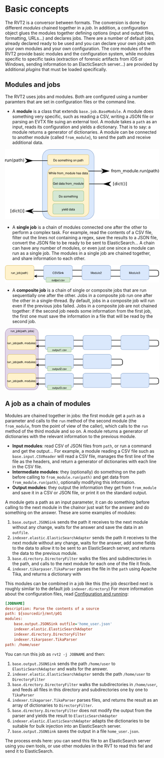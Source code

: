 
# Basic concepts

The RVT2 is a conversor between formats. The conversion is done by different *modules* chained together in a *job*. In addition, a configuration object glues the modules together defining options (input and output files, formatting, URLs...) and declares jobs. There are a number of default jobs already declared ready to be used and you can declare your own jobs with your own modules and your own configuration. The core modules of the RVT2 provide basic modules and the configuration system, while modules specific to specific tasks (extraction of forensic artifacts from iOS or Windows, sending
information to an ElacticSearch server...) are provided by additional *plugins* that must be loaded specifically.

## Modules and jobs

The RVT2 uses jobs and modules. Both are configured using a number paramters that are set in configuration files or the command line.

- A **module** is a class that extends `base.job.BaseModule`. A module does something very specific, such as reading a CSV, writing a JSON file or parsing an EVTX file suing an external tool. A module takes a `path` as an input, reads its configuration and yields a dictionary. That is to say: a module returns a generator of dictionaries. A module can be connected to another module (called `from_module`), to send the path and receive additional data.

![An example of a module](./module.png)

- A **single job** is a chain of modules connected one after the other to perform a complex task. For example, read the contents of a CSV file, filter out the lines not containing a regex, save the results to a JSON file, convert the JSON file to be ready to be sent to ElasticSearch... A chain can have any number of modules, or even just one since a module can run as a single job. The modules in a single job are chained together, and share information to each other.

![An example of a single job](./single_job.png)

- A **composite job** is a chain of single or composite jobs that are run sequentially one after the other. Jobs in a composite job run one after the other in a single-thread. By default, jobs in a composite job will run even if the previous jobs failed. Jobs in a composite job are not chained together: if the second job needs some information from the first job, the first one must save the information in a file that will be read by the second job.

![An example of a composite job](./composite_job.png)

## A job as a chain of modules

Modules are chained together in jobs: the first module get a `path` as a parameter and calls to the `run` method of the second module (the `from_module`, from the point of view of the caller), which calls to the `run` method of the third module and so on. A module returns a generator of dictionaries with the relevant information to the previous module.

- **Input modules**: read CSV of JSON files from `path`, or run a command and get the output... For example, a module reading a CSV file such as `base.input.CSVReader` will read a CSV file, manages the first line of the file as the headers, and return a generator of dictionaries with each line in the CSV file.
- **Intermediate modules**: they (optionally) do something on the path before calling to `from_module.run(path)` and get data from `from_module.run(path)`, optionally modifying this information.
- **Output modules**: they output the information they get from `from_module` and save it in a CSV or JSON file, or print it on the standard output.

A module gets a path as an input parameter, it can do something before calling to the next module in the chainor just wait for the answer and do something on the answer. These are some examples of modules:

1. `base.output.JSONSink` sends the path it receives to the next module without any change, waits for the answer and save the data in an `outfile`.
1. `indexer.elastic.ElasticSearchAdapter` sends the path it receives to the next module without any change, waits for the answer, add some fields to the data to allow it to be sent to an ElasticSearch server, and returns the data to the previous module.
1. `base.directory.DirectoryFilter` walks the files and subdirectories in the path, and calls to the next module for each one of the file it finds.
1. `indexer.tikarpaser.TikaParser` parses the file in the `path` using Apache Tika, and returns a dictionary with 

This modules can be combined in a job like this (the job described next is roughly similar to the default job `indexer.directory`) For more information about the configuration files, read [Configuration and running](/rvt2/configure.md):

```ini
[JOBNAME]
description: Parse the contents of a source
path: ${sourcedir}/mnt/p01
modules:
    base.output.JSONSink outfile='home_user.json'
    indexer.elastic.ElasticSearchAdapter
    indexer.directory.DirectoryFilter
    indexer.tikarpaser.TikaParser
path: /home/user
```

You can run this job as `rvt2 -j JOBNAME` and then:

1. `base.output.JSONSink` sends the path `/home/user` to `ElasticSearchAdapter` and waits for the answer.
2. `indexer.elastic.ElasticSearchAdapter` sends the path `/home/user` to `DirectoryFilter`
3. `base.directory.DirectoryFilter` walks the subdirectories in `/home/user`, and feeds all files in this directory and subdirectories one by one to `TikaParser`
4. `indexer.tikaparser.TikaParser` parses files, and returns the result as an array of dictionaries to `DirectoryFilter`.
5. `base.directory.DirectoryFilter` does not modify the output from the parser and yields the result to `ElasticSearchAdapter`
6. `indexer.elastic.ElasticSearchAdapter` adapts the dictionaries to be suitable for bulk injection into an ElasticSearch server.
7. `base.output.JSONSink` saves the output in a file `home_user.json`.

The process ends here: you can send this file to an ElasticSearch server using you own tools, or use other modules in the RVT to read this fiel and send it to ElasticSearch.
